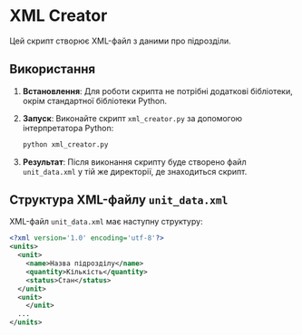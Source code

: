 # XML Creator

Цей скрипт створює XML-файл з даними про підрозділи.

## Використання

1. **Встановлення**: Для роботи скрипта не потрібні додаткові бібліотеки, окрім стандартної бібліотеки Python.
2. **Запуск**: Виконайте скрипт `xml_creator.py` за допомогою інтерпретатора Python:

   ```bash
   python xml_creator.py
   ```
3. **Результат**: Після виконання скрипту буде створено файл `unit_data.xml` у тій же директорії, де знаходиться скрипт.

## Структура XML-файлу `unit_data.xml`

XML-файл `unit_data.xml` має наступну структуру:

```xml
<?xml version='1.0' encoding='utf-8'?>
<units>
  <unit>
    <name>Назва підрозділу</name>
    <quantity>Кількість</quantity>
    <status>Стан</status>
  </unit>
  <unit>
    </unit>
  ...
</units>
```

